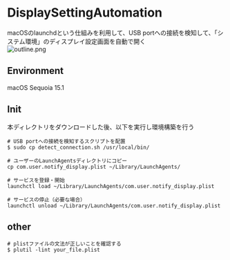 # DisplaySettingAutomation
macOSのlaunchdという仕組みを利用して、USB portへの接続を検知して、「システム環境」のディスプレイ設定画面を自動で開く  
![outline.png](https://github.com/user-attachments/assets/2a6a33eb-a1f4-4398-af7f-07f49f983900)

## Environment
macOS Sequoia 15.1

## Init
本ディレクトリをダウンロードした後、以下を実行し環境構築を行う  
```:zsh
# USB portへの接続を検知するスクリプトを配置
$ sudo cp detect_connection.sh /usr/local/bin/

# ユーザーのLaunchAgentsディレクトリにコピー
cp com.user.notify_display.plist ~/Library/LaunchAgents/

# サービスを登録・開始
launchctl load ~/Library/LaunchAgents/com.user.notify_display.plist

# サービスの停止（必要な場合）
launchctl unload ~/Library/LaunchAgents/com.user.notify_display.plist
```

## other

```
# plistファイルの文法が正しいことを確認する
$ plutil -lint your_file.plist
```

